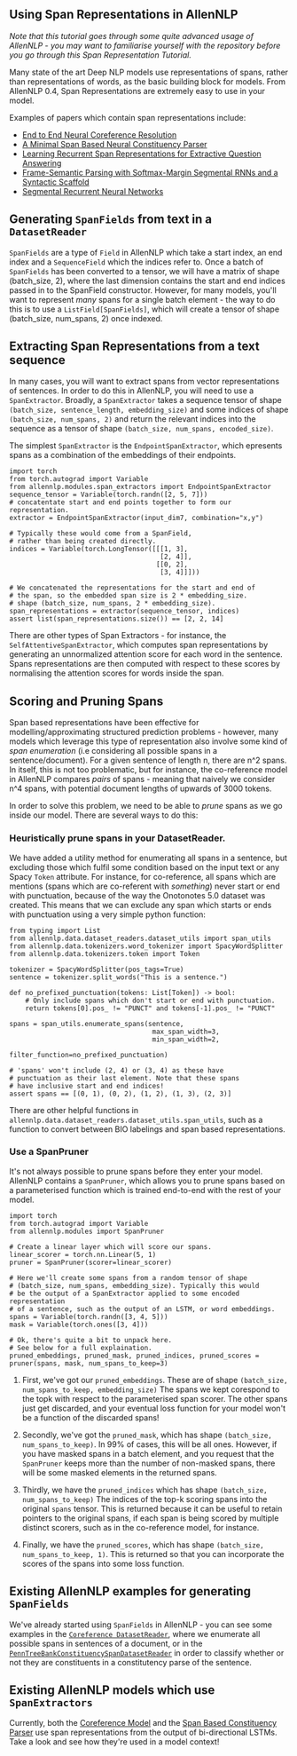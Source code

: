 
Using Span Representations in AllenNLP
--------------------------------------
_Note that this tutorial goes through some quite advanced
usage of AllenNLP - you may want to familiarise yourself with the repository
before you go through this Span Representation Tutorial._

Many state of the art Deep NLP models use representations of spans,
rather than representations of words, as the basic building block for
models. From AllenNLP 0.4, Span Representations are extremely easy to
use in your model.

Examples of papers which contain span representations include:

* [End to End Neural Coreference Resolution](https://arxiv.org/abs/1707.07045)
* [A Minimal Span Based Neural Constituency Parser](https://arxiv.org/abs/1705.03919)
* [Learning Recurrent Span Representations for Extractive Question Answering](https://arxiv.org/abs/1611.01436)
* [Frame-Semantic Parsing with Softmax-Margin Segmental RNNs and a Syntactic Scaffold](https://arxiv.org/abs/1706.09528)
* [Segmental Recurrent Neural Networks](https://arxiv.org/pdf/1511.06018.pdf)


## Generating `SpanFields` from text in a `DatasetReader`

`SpanFields` are a type of `Field` in AllenNLP which take a start index, an end index
and a `SequenceField` which the indices refer to. Once a batch of `SpanFields` has been
converted to a tensor, we will have a matrix of shape (batch_size, 2), where the last
dimension contains the start and end indices passed in to the SpanField constructor.
However, for many models, you'll want to represent _many_ spans for a single batch
element - the way to do this is to use a `ListField[SpanFields]`, which will create
a tensor of shape (batch_size, num_spans, 2) once indexed.


## Extracting Span Representations from a text sequence

In many cases, you will want to extract spans from vector representations of sentences.
In order to do this in AllenNLP, you will need to use a `SpanExtractor`. Broadly, a 
`SpanExtractor` takes a sequence tensor of shape `(batch_size, sentence_length, embedding_size)`
and some indices of shape `(batch_size, num_spans, 2)` and return the relevant indices into
the sequence as a tensor of shape `(batch_size, num_spans, encoded_size)`.

The simplest `SpanExtractor` is the `EndpointSpanExtractor`, which epresents spans as a 
combination of the embeddings of their endpoints.

```
import torch
from torch.autograd import Variable
from allennlp.modules.span_extractors import EndpointSpanExtractor
sequence_tensor = Variable(torch.randn([2, 5, 7]))
# concatentate start and end points together to form our representation.
extractor = EndpointSpanExtractor(input_dim7, combination="x,y")

# Typically these would come from a SpanField,
# rather than being created directly.
indices = Variable(torch.LongTensor([[[1, 3],
                                      [2, 4]],
                                     [[0, 2],
                                      [3, 4]]]))

# We concatenated the representations for the start and end of
# the span, so the embedded span size is 2 * embedding_size.
# shape (batch_size, num_spans, 2 * embedding_size).
span_representations = extractor(sequence_tensor, indices)
assert list(span_representations.size()) == [2, 2, 14]
```

There are other types of Span Extractors - for instance, the `SelfAttentiveSpanExtractor`,
which computes span representations by generating an unnormalized attention score for each
word in the sentence. Spans representations are then computed with respect to these
scores by normalising the attention scores for words inside the span.


## Scoring and Pruning Spans

Span based representations have been effective for modelling/approximating structured
prediction problems - however, many models which leverage this type of representation
also involve some kind of _span enumeration_ (i.e considering all possible spans in a 
sentence/document). For a given sentence of length n, there are n^2 spans. In itself, 
this is not too problematic, but for instance, the co-reference model in AllenNLP 
compares _pairs_ of spans - meaning that naively we consider n^4 spans, with potential
document lengths of upwards of 3000 tokens.

In order to solve this problem, we need to be able to _prune_ spans as we go inside our
model. There are several ways to do this:

### Heuristically prune spans in your DatasetReader.

We have added a utility method for enumerating all spans in a sentence, but excluding
those which fulfil some condition based on the input text or any Spacy `Token` attribute.
For instance, for co-reference, all spans which are mentions (spans which are 
co-referent with _something_) never start or end with punctuation, because of the way
the Onotonotes 5.0 dataset was created. This means that we can exclude any span which
starts or ends with punctuation using a very simple python function:

```
from typing import List
from allennlp.data.dataset_readers.dataset_utils import span_utils
from allennlp.data.tokenizers.word_tokenizer import SpacyWordSplitter
from allennlp.data.tokenizers.token import Token

tokenizer = SpacyWordSplitter(pos_tags=True)
sentence = tokenizer.split_words("This is a sentence.")

def no_prefixed_punctuation(tokens: List[Token]) -> bool:
    # Only include spans which don't start or end with punctuation.
    return tokens[0].pos_ != "PUNCT" and tokens[-1].pos_ != "PUNCT"

spans = span_utils.enumerate_spans(sentence,
                                    max_span_width=3,
                                    min_span_width=2,
                                    filter_function=no_prefixed_punctuation)

# 'spans' won't include (2, 4) or (3, 4) as these have
# punctuation as their last element. Note that these spans
# have inclusive start and end indices!
assert spans == [(0, 1), (0, 2), (1, 2), (1, 3), (2, 3)]
```

There are other helpful functions in `allennlp.data.dataset_readers.dataset_utils.span_utils`,
such as a function to convert between BIO labelings and span based representations.

### Use a SpanPruner

It's not always possible to prune spans before they enter your model. AllenNLP contains
a `SpanPruner`, which allows you to prune spans based on a parameterised function which
is trained end-to-end with the rest of your model.

```
import torch
from torch.autograd import Variable
from allennlp.modules import SpanPruner

# Create a linear layer which will score our spans.
linear_scorer = torch.nn.Linear(5, 1)
pruner = SpanPruner(scorer=linear_scorer)

# Here we'll create some spans from a random tensor of shape
# (batch_size, num_spans, embedding_size). Typically this would
# be the output of a SpanExtractor applied to some encoded representation
# of a sentence, such as the output of an LSTM, or word embeddings.
spans = Variable(torch.randn([3, 4, 5]))
mask = Variable(torch.ones([3, 4]))

# Ok, there's quite a bit to unpack here.
# See below for a full explaination.
pruned_embeddings, pruned_mask, pruned_indices, pruned_scores = pruner(spans, mask, num_spans_to_keep=3)
```

1. First, we've got our `pruned_embeddings`. 
These are of shape `(batch_size, num_spans_to_keep, embedding_size)`
The spans we kept corespond to the topk with respect to the parameterised
span scorer. The other spans just get discarded, and your eventual loss
function for your model won't be a function of the discarded spans!

2. Secondly, we've got the `pruned_mask`, which has shape `(batch_size, num_spans_to_keep)`.
In 99% of cases, this will be all ones. However, if you have masked spans in a 
batch element, and you request that the `SpanPruner` keeps more than the number
of non-masked spans, there will be some masked elements in the returned spans.

3. Thirdly, we have the `pruned_indices` which has shape `(batch_size, num_spans_to_keep)`
The indices of the top-k scoring spans into the original ``spans`` tensor. 
This is returned because it can be useful to retain pointers to the original spans,
if each span is being scored by multiple distinct scorers, such as in the co-reference
model, for instance.

4. Finally, we have the `pruned_scores`, which has shape `(batch_size, num_spans_to_keep, 1)`.
This is returned so that you can incorporate the scores of the spans into some loss function.

## Existing AllenNLP examples for generating `SpanFields`

We've already started using `SpanFields` in AllenNLP - you can see some examples in the
[`Coreference DatasetReader`](https://github.com/allenai/allennlp/blob/741ea01e50cfbda2d890110adea41e9141ed46f7/allennlp/data/dataset_readers/coreference_resolution/conll.py#L165), where we enumerate all possible spans in sentences
of a document, or in the [`PennTreeBankConstituencySpanDatasetReader`](https://github.com/allenai/allennlp/blob/741ea01e50cfbda2d890110adea41e9141ed46f7/allennlp/data/dataset_readers/penn_tree_bank.py#L119) in order to
classify whether or not they are constituents in a constitutency parse of the sentence.

## Existing AllenNLP models which use `SpanExtractors`

Currently, both the [Coreference Model](https://github.com/allenai/allennlp/blob/741ea01e50cfbda2d890110adea41e9141ed46f7/allennlp/models/coreference_resolution/coref.py#L173)
and the [Span Based Constituency Parser](https://github.com/allenai/allennlp/blob/741ea01e50cfbda2d890110adea41e9141ed46f7/allennlp/models/constituency_parser.py#L162)
use span representations from the output of bi-directional LSTMs. Take a look and see how they're used in
a model context!